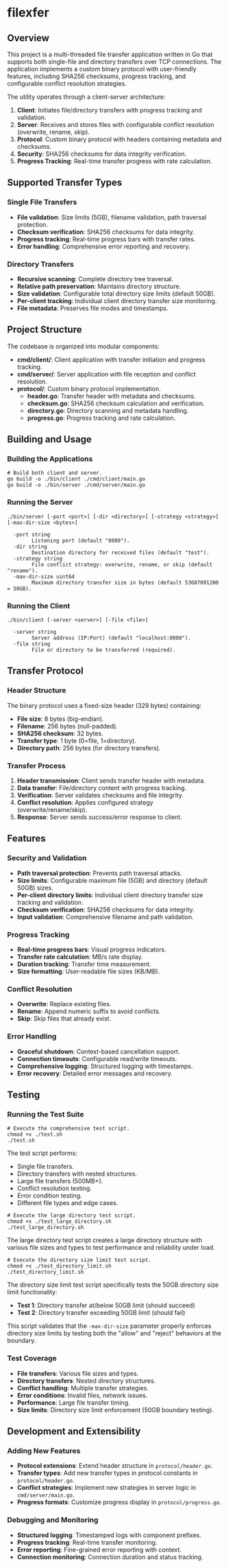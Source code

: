 # filexfer

## Overview
This project is a multi-threaded file transfer application written in Go that supports both single-file and directory transfers over TCP connections. The application implements a custom binary protocol with user-friendly features, including SHA256 checksums, progress tracking, and configurable conflict resolution strategies.

The utility operates through a client-server architecture:

1. **Client**: Initiates file/directory transfers with progress tracking and validation.
2. **Server**: Receives and stores files with configurable conflict resolution (overwrite, rename, skip).
3. **Protocol**: Custom binary protocol with headers containing metadata and checksums.
4. **Security**: SHA256 checksums for data integrity verification.
5. **Progress Tracking**: Real-time transfer progress with rate calculation.

## Supported Transfer Types

### Single File Transfers
- **File validation**: Size limits (5GB), filename validation, path traversal protection.
- **Checksum verification**: SHA256 checksums for data integrity.
- **Progress tracking**: Real-time progress bars with transfer rates.
- **Error handling**: Comprehensive error reporting and recovery.

### Directory Transfers
- **Recursive scanning**: Complete directory tree traversal.
- **Relative path preservation**: Maintains directory structure.
- **Size validation**: Configurable total directory size limits (default 50GB).
- **Per-client tracking**: Individual client directory transfer size monitoring.
- **File metadata**: Preserves file modes and timestamps.

## Project Structure
The codebase is organized into modular components:
- **cmd/client/**: Client application with transfer initiation and progress tracking.
- **cmd/server/**: Server application with file reception and conflict resolution.
- **protocol/**: Custom binary protocol implementation.
  - **header.go**: Transfer header with metadata and checksums.
  - **checksum.go**: SHA256 checksum calculation and verification.
  - **directory.go**: Directory scanning and metadata handling.
  - **progress.go**: Progress tracking and rate calculation.

## Building and Usage

### Building the Applications
```
# Build both client and server.
go build -o ./bin/client ./cmd/client/main.go
go build -o ./bin/server ./cmd/server/main.go
```

### Running the Server
```
./bin/server [-port <port>] [-dir <directory>] [-strategy <strategy>] [-max-dir-size <bytes>]

  -port string
        Listening port (default "8080").
  -dir string
        Destination directory for received files (default "test").
  -strategy string
        File conflict strategy: overwrite, rename, or skip (default "rename").
  -max-dir-size uint64
        Maximum directory transfer size in bytes (default 53687091200 = 50GB).
```

### Running the Client
```
./bin/client [-server <server>] [-file <file>]

  -server string
        Server address (IP:Port) (default "localhost:8080").
  -file string
        File or directory to be transferred (required).
```

## Transfer Protocol

### Header Structure
The binary protocol uses a fixed-size header (329 bytes) containing:
- **File size**: 8 bytes (big-endian).
- **Filename**: 256 bytes (null-padded).
- **SHA256 checksum**: 32 bytes.
- **Transfer type**: 1 byte (0=file, 1=directory).
- **Directory path**: 256 bytes (for directory transfers).

### Transfer Process
1. **Header transmission**: Client sends transfer header with metadata.
2. **Data transfer**: File/directory content with progress tracking.
3. **Verification**: Server validates checksums and file integrity.
4. **Conflict resolution**: Applies configured strategy (overwrite/rename/skip).
5. **Response**: Server sends success/error response to client.

## Features

### Security and Validation
- **Path traversal protection**: Prevents path traversal attacks.
- **Size limits**: Configurable maximum file (5GB) and directory (default 50GB) sizes.
- **Per-client directory limits**: Individual client directory transfer size tracking and validation.
- **Checksum verification**: SHA256 checksums for data integrity.
- **Input validation**: Comprehensive filename and path validation.

### Progress Tracking
- **Real-time progress bars**: Visual progress indicators.
- **Transfer rate calculation**: MB/s rate display.
- **Duration tracking**: Transfer time measurement.
- **Size formatting**: User-readable file sizes (KB/MB).

### Conflict Resolution
- **Overwrite**: Replace existing files.
- **Rename**: Append numeric suffix to avoid conflicts.
- **Skip**: Skip files that already exist.

### Error Handling
- **Graceful shutdown**: Context-based cancellation support.
- **Connection timeouts**: Configurable read/write timeouts.
- **Comprehensive logging**: Structured logging with timestamps.
- **Error recovery**: Detailed error messages and recovery.

## Testing

### Running the Test Suite
```
# Execute the comprehensive test script.
chmod +x ./test.sh
./test.sh
```

The test script performs:
- Single file transfers.
- Directory transfers with nested structures.
- Large file transfers (500MB+).
- Conflict resolution testing.
- Error condition testing.
- Different file types and edge cases.

```
# Execute the large directory test script.
chmod +x ./test_large_directory.sh
./test_large_directory.sh
```

The large directory test script creates a large directory structure with various file sizes and types to test performance and reliability under load.

```
# Execute the directory size limit test script.
chmod +x ./test_directory_limit.sh
./test_directory_limit.sh
```

The directory size limit test script specifically tests the 50GB directory size limit functionality:
- **Test 1**: Directory transfer at/below 50GB limit (should succeed)
- **Test 2**: Directory transfer exceeding 50GB limit (should fail)

This script validates that the `-max-dir-size` parameter properly enforces directory size limits by testing both the "allow" and "reject" behaviors at the boundary.

### Test Coverage
- **File transfers**: Various file sizes and types.
- **Directory transfers**: Nested directory structures.
- **Conflict handling**: Multiple transfer strategies.
- **Error conditions**: Invalid files, network issues.
- **Performance**: Large file transfer timing.
- **Size limits**: Directory size limit enforcement (50GB boundary testing).

## Development and Extensibility

### Adding New Features
- **Protocol extensions**: Extend header structure in `protocol/header.go`.
- **Transfer types**: Add new transfer types in protocol constants in `protocol/header.go`.
- **Conflict strategies**: Implement new strategies in server logic in `cmd/server/main.go`.
- **Progress formats**: Customize progress display in `protocol/progress.go`.

### Debugging and Monitoring
- **Structured logging**: Timestamped logs with component prefixes.
- **Progress tracking**: Real-time transfer monitoring.
- **Error reporting**: Fine-grained error reporting with context.
- **Connection monitoring**: Connection duration and status tracking.
